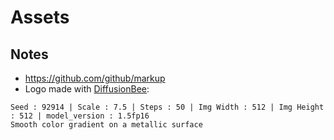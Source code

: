 # Assets

## Notes

- https://github.com/github/markup
- Logo made with [DiffusionBee](https://diffusionbee.com/):

```text
Seed : 92914 | Scale : 7.5 | Steps : 50 | Img Width : 512 | Img Height : 512 | model_version : 1.5fp16
Smooth color gradient on a metallic surface
```
